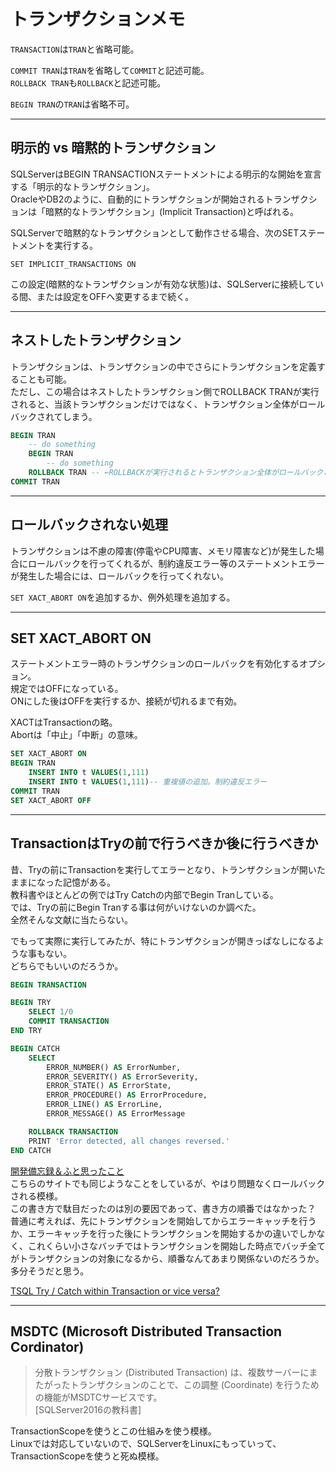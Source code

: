 # トランザクションメモ

`TRANSACTION`は`TRAN`と省略可能。  

`COMMIT TRAN`は`TRAN`を省略して`COMMIT`と記述可能。  
`ROLLBACK TRAN`も`ROLLBACK`と記述可能。  

`BEGIN TRAN`の`TRAN`は省略不可。  

---

## 明示的 vs 暗黙的トランザクション

SQLServerはBEGIN TRANSACTIONステートメントによる明示的な開始を宣言する「明示的なトランザクション」。  
OracleやDB2のように、自動的にトランザクションが開始されるトランザクションは「暗黙的なトランザクション」(Implicit Transaction)と呼ばれる。  

SQLServerで暗黙的なトランザクションとして動作させる場合、次のSETステートメントを実行する。  

`SET IMPLICIT_TRANSACTIONS ON`  

この設定(暗黙的なトランザクションが有効な状態)は、SQLServerに接続している間、または設定をOFFへ変更するまで続く。  

---

## ネストしたトランザクション

トランザクションは、トランザクションの中でさらにトランザクションを定義することも可能。  
ただし、この場合はネストしたトランザクション側でROLLBACK TRANが実行されると、当該トランザクションだけではなく、トランザクション全体がロールバックされてしまう。  

``` sql
BEGIN TRAN
    -- do something
    BEGIN TRAN
        -- do something
    ROLLBACK TRAN -- ←ROLLBACKが実行されるとトランザクション全体がロールバックされる。
COMMIT TRAN
```

---

## ロールバックされない処理

トランザクションは不慮の障害(停電やCPU障害、メモリ障害など)が発生した場合にロールバックを行ってくれるが、制約違反エラー等のステートメントエラーが発生した場合には、ロールバックを行ってくれない。  

`SET XACT_ABORT ON`を追加するか、例外処理を追加する。  

---

## SET XACT_ABORT ON

ステートメントエラー時のトランザクションのロールバックを有効化するオプション。  
規定ではOFFになっている。  
ONにした後はOFFを実行するか、接続が切れるまで有効。  

XACTはTransactionの略。  
Abortは「中止」「中断」の意味。  

``` sql
SET XACT_ABORT ON
BEGIN TRAN
    INSERT INTO t VALUES(1,111)
    INSERT INTO t VALUES(1,111)-- 重複値の追加。制約違反エラー
COMMIT TRAN
SET XACT_ABORT OFF
```

---

## TransactionはTryの前で行うべきか後に行うべきか

昔、Tryの前にTransactionを実行してエラーとなり、トランザクションが開いたままになった記憶がある。  
教科書やほとんどの例ではTry Catchの内部でBegin Tranしている。  
では、Tryの前にBegin Tranする事は何がいけないのか調べた。  
全然そんな文献に当たらない。  

でもって実際に実行してみたが、特にトランザクションが開きっぱなしになるような事もない。  
どちらでもいいのだろうか。  

``` sql
BEGIN TRANSACTION

BEGIN TRY
    SELECT 1/0
    COMMIT TRANSACTION
END TRY

BEGIN CATCH
    SELECT
        ERROR_NUMBER() AS ErrorNumber,
        ERROR_SEVERITY() AS ErrorSeverity,
        ERROR_STATE() AS ErrorState,
        ERROR_PROCEDURE() AS ErrorProcedure,
        ERROR_LINE() AS ErrorLine,
        ERROR_MESSAGE() AS ErrorMessage

    ROLLBACK TRANSACTION
    PRINT 'Error detected, all changes reversed.'
END CATCH
```

[開発備忘録＆ふと思ったこと](https://memo.itsysgroup.com/?p=1359)  
こちらのサイトでも同じようなことをしているが、やはり問題なくロールバックされる模様。  
この書き方で駄目だったのは別の要因であって、書き方の順番ではなかった？  
普通に考えれば、先にトランザクションを開始してからエラーキャッチを行うか、エラーキャッチを行った後にトランザクションを開始するかの違いでしかなく、これくらい小さなバッチではトランザクションを開始した時点でバッチ全てがトランザクションの対象になるから、順番なんてあまり関係ないのだろうか。  
多分そうだと思う。  

[TSQL Try / Catch within Transaction or vice versa?](https://stackoverflow.com/questions/23056973/tsql-try-catch-within-transaction-or-vice-versa)  

---

## MSDTC (Microsoft Distributed Transaction Cordinator)

>分散トランザクション (Distributed Transaction) は、複数サーバーにまたがったトランザクションのことで、この調整 (Coordinate) を行うための機能がMSDTCサービスです。  
>[SQLServer2016の教科書]  

TransactionScopeを使うとこの仕組みを使う模様。  
Linuxでは対応していないので、SQLServerをLinuxにもっていって、TransactionScopeを使うと死ぬ模様。  
